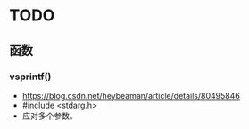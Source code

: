 # TODO
## 函数
### vsprintf()
- https://blog.csdn.net/heybeaman/article/details/80495846
- #include <stdarg.h>
- 应对多个参数。